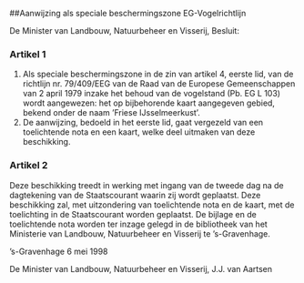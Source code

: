 <meta http-equiv='Content-Type' content='text/html; charset=utf-8' />

##Aanwijzing als speciale beschermingszone EG-Vogelrichtlijn

De Minister van Landbouw, Natuurbeheer en Visserij,   Besluit:    

### Artikel  1  

1.  Als speciale beschermingszone in de zin van artikel 4, eerste lid, van de richtlijn nr. 79/409/EEG van de Raad van de Europese Gemeenschappen van 2 april 1979 inzake het behoud van de vogelstand (Pb. EG L 103) wordt aangewezen: het op bijbehorende kaart aangegeven gebied, bekend onder de naam ’Friese IJsselmeerkust’.   
2.  De aanwijzing, bedoeld in het eerste lid, gaat vergezeld van een toelichtende nota en een kaart, welke deel uitmaken van deze beschikking.  

### Artikel  2  

Deze beschikking treedt in werking met ingang van de tweede dag na de dagtekening van de Staatscourant waarin zij wordt geplaatst. 
Deze beschikking zal, met uitzondering van toelichtende nota en de kaart, met de toelichting in de Staatscourant worden geplaatst. De bijlage en de toelichtende nota worden ter inzage gelegd in de bibliotheek van het Ministerie van Landbouw, Natuurbeheer en Visserij te ’s-Gravenhage.   

’s-Gravenhage 
6 mei 1998    

De 
Minister van Landbouw, Natuurbeheer en Visserij, 
J.J. van Aartsen      
